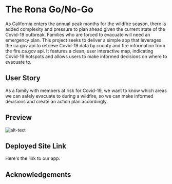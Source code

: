 # The Rona Go/No-Go 
As California enters the annual peak months for the wildfire season, there is added complexity and pressure to plan ahead given the current state of the Covid-19 outbreak. Families who are forced to evacuate will need an emergency plan. This project seeks to deliver a simple app that leverages the ca.gov api to retrieve Covid-19 data by county and fire information from the fire.ca.gov api. It features a clean, user interactive map, indicating Covid-19 hotspots and allows users to make informed decisions on where to evacuate to. 
 

 

## User Story
As a family with members at risk for Covid-19, we want to know which areas we can safely evacuate to during a wildfire, so we can make informed decisions and create an action plan accordingly. 



## Preview
![alt-text](readme.xxx)

## Deployed Site Link
Here's the link to our app:   

## Acknowledgements
 
